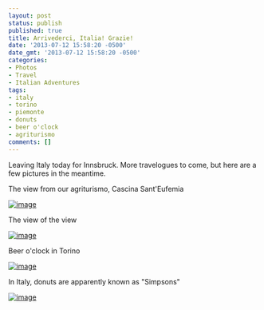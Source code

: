 ```yaml
---
layout: post
status: publish
published: true
title: Arrivederci, Italia! Grazie!
date: '2013-07-12 15:58:20 -0500'
date_gmt: '2013-07-12 15:58:20 -0500'
categories:
- Photos
- Travel
- Italian Adventures
tags:
- italy
- torino
- piemonte
- donuts
- beer o'clock
- agriturismo
comments: []
---
```


Leaving Italy today for Innsbruck. More travelogues to come, but here are a few pictures in the meantime.


The view from our agriturismo, Cascina Sant'Eufemia


<a href="http://benwilhelm.com/files/2013/07/wpid-20130711_123351.jpg"><img title="20130711_123351.jpg" class="alignnone size-full" alt="image" src="http://benwilhelm.com/files/2013/07/wpid-20130711_123351.jpg" /></a>


The view of the view


<a href="http://benwilhelm.com/files/2013/07/wpid-IMG_20130709_203639.jpg"><img title="IMG_20130709_203639.jpg" class="alignnone size-full" alt="image" src="http://benwilhelm.com/files/2013/07/wpid-IMG_20130709_203639.jpg" /></a>


Beer o'clock in Torino


<a href="http://benwilhelm.com/files/2013/07/wpid-IMG_20130712_180220.jpg"><img title="IMG_20130712_180220.jpg" class="alignnone size-full" alt="image" src="http://benwilhelm.com/files/2013/07/wpid-IMG_20130712_180220.jpg" /></a> 


In Italy, donuts are apparently known as "Simpsons"


<a href="http://benwilhelm.com/files/2013/07/wpid-20130709_165901.jpg"><img title="20130709_165901.jpg" class="alignnone size-full" alt="image" src="http://benwilhelm.com/files/2013/07/wpid-20130709_165901.jpg" /></a>

